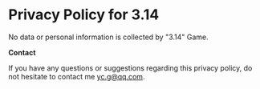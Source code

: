 # Privacy Policy for 3.14

No data or personal information is collected by "3.14" Game.

**Contact**

If you have any questions or suggestions regarding this privacy policy, do not hesitate to contact me yc.g@qq.com.